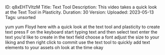 ID: q8xEHTVItzM
Title: Text Tool
Description: This video takes a quick look at the Text Tool in Plasticity.
Duration: 30
Version: 
Uploaded: 2023-05-13
Tags: unsorted

yum yum Floyd here with a quick look at
the text tool and plasticity to create
text press F on the keyboard start
typing text and then select text enter
the text you'd like to create in the
text field choose a font adjust the size
to your liking and then right click to
commit use the text tool to quickly add
text elements to your assets oh look at
the time
okay
